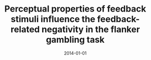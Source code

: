 ---
title: "Perceptual properties of feedback stimuli influence the feedback-related negativity in the flanker gambling task"
collection: publications
category: manuscripts
permalink: /publication/2014-feedback-negativity-flanker/
date: 2014-01-01
venue: "Psychophysiology"
excerpt: "A negative deflection in the event-related potential is enhanced following error- and loss-related feedback in decision-making and simple gambling tasks. Researchers have assumed that the perceptual properties of the feedback stimuli are unimportant in explaining these effects. This assumption was tested in the present study through a flanker gambling task, in which the perceptual properties of the feedback were manipulated."
paperurl: "https://pubmed.ncbi.nlm.nih.gov/24673119/"
citation: 'Liu Y, Nelson LD, Bernat EM, Gehring WJ. Perceptual properties of feedback stimuli influence the feedback-related negativity in the flanker gambling task. Psychophysiology. 2014 Aug;51(8):782-8. doi: 10.1111/psyp.12216. Epub 2014 Mar 28. PMID: 24673119.'
---